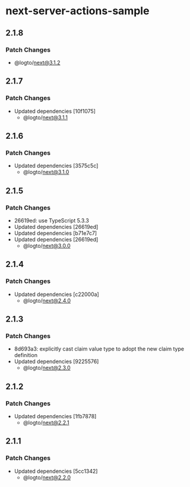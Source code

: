 # next-server-actions-sample

## 2.1.8

### Patch Changes

- @logto/next@3.1.2

## 2.1.7

### Patch Changes

- Updated dependencies [10f1075]
  - @logto/next@3.1.1

## 2.1.6

### Patch Changes

- Updated dependencies [3575c5c]
  - @logto/next@3.1.0

## 2.1.5

### Patch Changes

- 26619ed: use TypeScript 5.3.3
- Updated dependencies [26619ed]
- Updated dependencies [b71e7c7]
- Updated dependencies [26619ed]
  - @logto/next@3.0.0

## 2.1.4

### Patch Changes

- Updated dependencies [c22000a]
  - @logto/next@2.4.0

## 2.1.3

### Patch Changes

- 8d693a3: explicitly cast claim value type to adopt the new claim type definition
- Updated dependencies [9225576]
  - @logto/next@2.3.0

## 2.1.2

### Patch Changes

- Updated dependencies [1fb7878]
  - @logto/next@2.2.1

## 2.1.1

### Patch Changes

- Updated dependencies [5cc1342]
  - @logto/next@2.2.0
